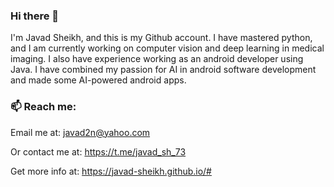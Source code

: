 ### Hi there 👋
I'm Javad Sheikh, and this is my Github account. I have mastered python, and I am currently working on computer vision and deep learning in medical imaging. I also have experience working as an android developer using Java. I have combined my passion for AI in android software development and made some AI-powered android apps.



### 📫 Reach me:

Email me at: javad2n@yahoo.com

Or contact me at: https://t.me/javad_sh_73

Get more info at: https://javad-sheikh.github.io/#

<!--
**javad-sheikh/javad-sheikh** is a ✨ _special_ ✨ repository because its `README.md` (this file) appears on your GitHub profile.

Here are some ideas to get you started:

- 🔭 I’m currently working on ...
- 🌱 I’m currently learning ...
- 👯 I’m looking to collaborate on ...
- 🤔 I’m looking for help with ...
- 💬 Ask me about ...
- 😄 Pronouns: ...
- ⚡ Fun fact: ...
-->
